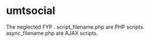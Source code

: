# umtsocial
The neglected FYP .
script_filename.php are PHP scripts.
async_filename.php are AJAX scripts.
